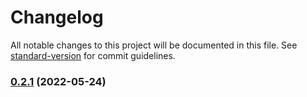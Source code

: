 # Changelog

All notable changes to this project will be documented in this file. See [standard-version](https://github.com/conventional-changelog/standard-version) for commit guidelines.

### [0.2.1](https://github.com/pngfi/react-hooks/compare/v0.3.0...v0.2.1) (2022-05-24)
